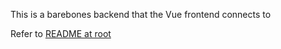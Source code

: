 This is a barebones backend that the Vue frontend connects to

Refer to [README at root](../README.md)
